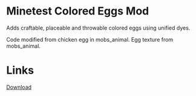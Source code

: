 Minetest Colored Eggs Mod
==========

Adds craftable, placeable and throwable colored eggs using unified dyes.

Code modified from chicken egg in mobs_animal.
Egg texture from mobs_animal.



Links
==========

[Download](https://github.com/auouymous/colored_eggs/archive/master.zip)

